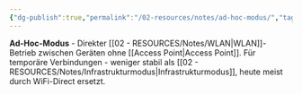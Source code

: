 ```yaml
---
{"dg-publish":true,"permalink":"/02-resources/notes/ad-hoc-modus/","tags":["elektrotechnik/wlan/modus","direkt/verbindung","netzwerk/wifi"],"noteIcon":"","updated":"2025-09-05T10:26:41.247+02:00"}
---
```



**Ad-Hoc-Modus** - Direkter [[02 - RESOURCES/Notes/WLAN\|WLAN]]-Betrieb zwischen Geräten ohne [[Access Point\|Access Point]].
Für temporäre Verbindungen - weniger stabil als [[02 - RESOURCES/Notes/Infrastrukturmodus\|Infrastrukturmodus]], heute meist durch WiFi-Direct ersetzt.